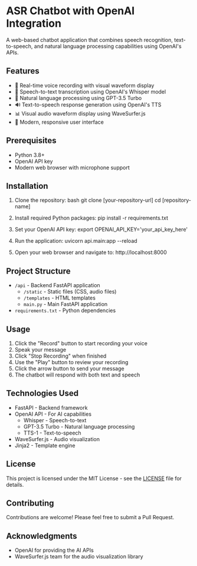 # ASR Chatbot with OpenAI Integration

A web-based chatbot application that combines speech recognition, text-to-speech, and natural language processing capabilities using OpenAI's APIs.

## Features

- 🎤 Real-time voice recording with visual waveform display
- 🔄 Speech-to-text transcription using OpenAI's Whisper model
- 💬 Natural language processing using GPT-3.5 Turbo
- 🔊 Text-to-speech response generation using OpenAI's TTS
- 📊 Visual audio waveform display using WaveSurfer.js
- 💅 Modern, responsive user interface

## Prerequisites

- Python 3.8+
- OpenAI API key
- Modern web browser with microphone support

## Installation

1. Clone the repository:
bash
git clone [your-repository-url]
cd [repository-name]

2. Install required Python packages:
pip install -r requirements.txt

3. Set your OpenAI API key:
export OPENAI_API_KEY='your_api_key_here'

4. Run the application:
uvicorn api.main:app --reload

2. Open your web browser and navigate to:
http://localhost:8000

## Project Structure

- `/api` - Backend FastAPI application
  - `/static` - Static files (CSS, audio files)
  - `/templates` - HTML templates
  - `main.py` - Main FastAPI application
- `requirements.txt` - Python dependencies

## Usage

1. Click the "Record" button to start recording your voice
2. Speak your message
3. Click "Stop Recording" when finished
4. Use the "Play" button to review your recording
5. Click the arrow button to send your message
6. The chatbot will respond with both text and speech

## Technologies Used

- FastAPI - Backend framework
- OpenAI API - For AI capabilities
  - Whisper - Speech-to-text
  - GPT-3.5 Turbo - Natural language processing
  - TTS-1 - Text-to-speech
- WaveSurfer.js - Audio visualization
- Jinja2 - Template engine

## License

This project is licensed under the MIT License - see the [LICENSE](LICENSE) file for details.

## Contributing

Contributions are welcome! Please feel free to submit a Pull Request.

## Acknowledgments

- OpenAI for providing the AI APIs
- WaveSurfer.js team for the audio visualization library
